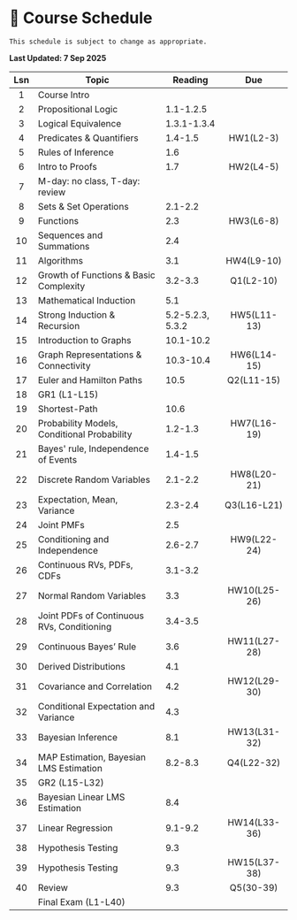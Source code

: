 # 📆 Course Schedule

```{note}
This schedule is subject to change as appropriate.
```
**Last Updated: 7 Sep 2025**

|Lsn|                     Topic                  |      Reading     | Due         |
|:-:|--------------------------------------------|------------------|:-----------:|
|1  | Course Intro                               |                  |             |
|2  | Propositional Logic                        | 1.1-1.2.5        |             |
|3  | Logical Equivalence                        | 1.3.1-1.3.4      |             |
|4  | Predicates & Quantifiers                   | 1.4-1.5          | HW1(L2-3)   |
|5  | Rules of Inference                         | 1.6              |             |
|6  | Intro to Proofs                            | 1.7              | HW2(L4-5)   |
|7  | M-day: no class, T-day: review             |                  |             |
|8  | Sets & Set Operations                      | 2.1-2.2          |             |
|9  | Functions                                  | 2.3              | HW3(L6-8)   |
|10 | Sequences and Summations                   | 2.4              |             |
|11 | Algorithms                                 | 3.1              | HW4(L9-10)  |
|12 | Growth of Functions & Basic Complexity     | 3.2-3.3          | Q1(L2-10)   |
|13 | Mathematical Induction                     | 5.1              |             |
|14 | Strong Induction & Recursion               | 5.2-5.2.3, 5.3.2 | HW5(L11-13) |
|15 | Introduction to Graphs                     | 10.1-10.2        |             |
|16 | Graph Representations & Connectivity       | 10.3-10.4        | HW6(L14-15) |
|17 | Euler and Hamilton Paths                   | 10.5             | Q2(L11-15)  |
|18 | GR1 (L1-L15)                               |                  |             |
|19 | Shortest-Path                              | 10.6             |             |
|20 | Probability Models, Conditional Probability| 1.2-1.3          | HW7(L16-19) |
|21 | Bayes' rule, Independence of Events        | 1.4-1.5          |             |
|22 | Discrete Random Variables                  | 2.1-2.2          | HW8(L20-21) |
|23 | Expectation, Mean, Variance                | 2.3-2.4          | Q3(L16-L21) |
|24 | Joint PMFs                                 | 2.5              |             |
|25 | Conditioning and Independence              | 2.6-2.7          | HW9(L22-24) |
|26 | Continuous RVs, PDFs, CDFs                 | 3.1-3.2          |             |
|27 | Normal Random Variables                    | 3.3              | HW10(L25-26)| 
|28 | Joint PDFs of Continuous RVs, Conditioning | 3.4-3.5          |             |
|29 | Continuous Bayes’ Rule                     | 3.6              | HW11(L27-28)|
|30 | Derived Distributions                      | 4.1              |             |
|31 | Covariance and Correlation                 | 4.2              | HW12(L29-30)|
|32 | Conditional Expectation and Variance       | 4.3              |             |
|33 | Bayesian Inference                         | 8.1              | HW13(L31-32)|
|34 | MAP Estimation, Bayesian LMS Estimation    | 8.2-8.3          | Q4(L22-32)  |
|35 | GR2 (L15-L32)                              |                  |             |
|36 | Bayesian Linear LMS Estimation             | 8.4              |             |
|37 | Linear Regression                          | 9.1-9.2          | HW14(L33-36)|
|38 | Hypothesis Testing                         | 9.3              |             |
|39 | Hypothesis Testing                         | 9.3              | HW15(L37-38)|
|40 | Review                                     | 9.3              | Q5(30-39)   |
|   | Final Exam (L1-L40)                        |                  |             |
           


